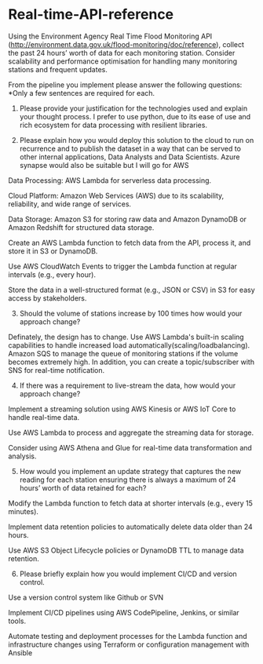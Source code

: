 # Real-time-API-reference



Using the Environment Agency Real Time Flood Monitoring API
(http://environment.data.gov.uk/flood-monitoring/doc/reference), collect the past 24 hours’ worth of data for each monitoring station. Consider scalability and performance optimisation for handling many monitoring stations and frequent updates.

From the pipeline you implement please answer the following questions:
*Only a few sentences are required for each.

1. Please provide your justification for the technologies used and explain your thought process. I prefer to use python, due to its ease of use and rich ecosystem for data processing with resilient libraries.
   
2. Please explain how you would deploy this solution to the cloud to run on recurrence and to publish the dataset in a way that can be served to other internal applications, Data Analysts and Data Scientists. Azure synapse would also be suitable but I will go for AWS

Data Processing: AWS Lambda for serverless data processing.

Cloud Platform: Amazon Web Services (AWS) due to its scalability, reliability, and wide range of services.

Data Storage: Amazon S3 for storing raw data and Amazon DynamoDB or Amazon Redshift for structured data storage.

Create an AWS Lambda function to fetch data from the API, process it, and store it in S3 or DynamoDB.

Use AWS CloudWatch Events to trigger the Lambda function at regular intervals (e.g., every hour).

Store the data in a well-structured format (e.g., JSON or CSV) in S3 for easy access by stakeholders.

   
3. Should the volume of stations increase by 100 times how would your approach change?

Definately, the design has to change. Use AWS Lambda's built-in scaling capabilities to handle increased load automatically(scaling/loadbalancing). Amazon SQS to manage the queue of monitoring stations if the volume becomes extremely high. In addition, you can create a topic/subscriber with SNS for real-time notification.


4. If there was a requirement to live-stream the data, how would your approach change?

Implement a streaming solution using AWS Kinesis or AWS IoT Core to handle real-time data.

Use AWS Lambda to process and aggregate the streaming data for storage.

Consider using AWS Athena and Glue for real-time data transformation and analysis.

5. How would you implement an update strategy that captures the new reading for each station ensuring there is always a maximum of 24 hours’ worth of data retained for each?

Modify the Lambda function to fetch data at shorter intervals (e.g., every 15 minutes).

Implement data retention policies to automatically delete data older than 24 hours.

Use AWS S3 Object Lifecycle policies or DynamoDB TTL to manage data retention.


6. Please briefly explain how you would implement CI/CD and version control.

Use a version control system like Github or SVN

Implement CI/CD pipelines using AWS CodePipeline, Jenkins, or similar tools.

Automate testing and deployment processes for the Lambda function and infrastructure changes using Terraform or configuration management with Ansible

